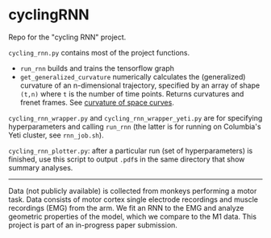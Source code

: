 # cyclingRNN

Repo for the "cycling RNN" project.

`cycling_rnn.py` contains most of the project functions.
  - `run_rnn` builds and trains the tensorflow graph
  - `get_generalized_curvature` numerically calculates the (generalized) curvature of an n-dimensional trajectory, specified by an array of shape `(t,n)` where `t` is the number of time points. Returns curvatures and frenet frames. See [curvature of space curves](https://en.wikipedia.org/wiki/Curvature#Curvature_of_space_curves).

`cycling_rnn_wrapper.py` and `cycling_rnn_wrapper_yeti.py` are for specifying hyperparameters and calling `run_rnn` (the latter is for running on Columbia's Yeti cluster, see `rnn_job.sh`).

`cycling_rnn_plotter.py`: after a particular run (set of hyperparameters) is finished, use this script to output `.pdf`s in the same directory that show summary analyses.

-----------

Data (not publicly available) is collected from monkeys performing a motor task. Data consists of motor cortex single electrode recordings and muscle recordings (EMG) from the arm. We fit an RNN to the EMG and analyze geometric properties of the model, which we compare to the M1 data. This project is part of an in-progress paper submission.
